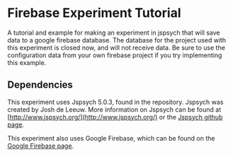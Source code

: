 # Firebase Experiment Tutorial
A tutorial and example for making an experiment in jspsych that will save data to a google firebase database. The database for the project used with this experiment is closed now, and will not receive data. Be sure to use the configuration data from your own firebase project if you try implementing this example.

## Dependencies

This experiment uses Jspsych 5.0.3, found in the repository. Jspsych was created by Josh de Leeuw. More information on Jspsych can be found at [http://www.jspsych.org/](http://www.jspsych.org/) or the [Jspsych github page](https://github.com/jodeleeuw/jsPsych/).

This experiment also uses Google Firebase, which can be found on the [Google Firebase page](https://firebase.google.com/).
